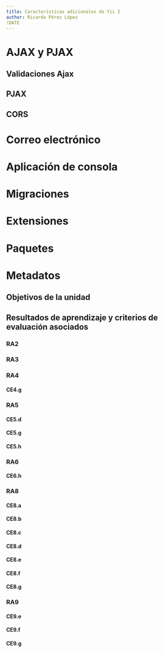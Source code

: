 ```yaml
---
title: Características adicionales de Yii 2
author: Ricardo Pérez López
!DATE
---
```


# AJAX y PJAX

## Validaciones Ajax

## PJAX

## CORS

# Correo electrónico

# Aplicación de consola

# Migraciones

# Extensiones

# Paquetes

# Metadatos

## Objetivos de la unidad

## Resultados de aprendizaje y criterios de evaluación asociados

### RA2

### RA3

### RA4

#### CE4.g

### RA5

#### CE5.d

#### CE5.g

#### CE5.h

### RA6

#### CE6.h

### RA8

#### CE8.a

#### CE8.b

#### CE8.c

#### CE8.d

#### CE8.e

#### CE8.f

#### CE8.g

### RA9

#### CE9.e

#### CE9.f

#### CE9.g

